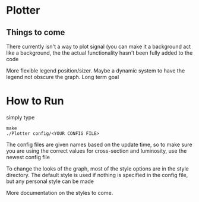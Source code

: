 # Plotter

## Things to come

There currently isn't a way to plot signal (you can make it a background act like a background, the the actual functionality hasn't been fully added to the code

More flexible legend position/sizer.  Maybe a dynamic system to have the legend not obscure the graph.  Long term goal

# How to Run

simply type
```
make
./Plotter config/<YOUR CONFIG FILE>
```

The config files are given names based on the update time, so to make sure you are using the correct values for cross-section and luminosity, use the newest config file

To change the looks of the graph, most of the style options are in the style directory.  The default style is used if nothing is specified in the config file, but any personal style can be made

More documentation on the styles to come.
